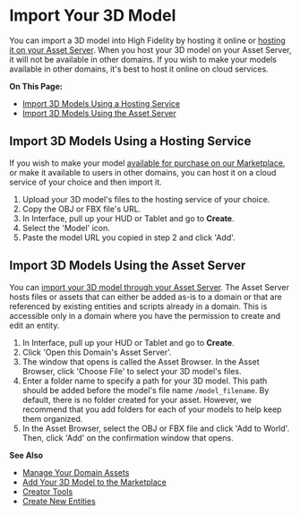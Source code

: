 # Import Your 3D Model

You can import a 3D model into High Fidelity by hosting it online or [hosting it on your Asset Server](../../../host/manage-your-domain-assets). When you host your 3D model on your Asset Server, it will not be available in other domains. If you wish to make your models available in other domains, it's best to host it online on cloud services.

**On This Page:**
+ [Import 3D Models Using a Hosting Service](#import-3d-models-using-a-hosting-service)
+ [Import 3D Models Using the Asset Server](#import-3d-models-using-the-asset-server)

## Import 3D Models Using a Hosting Service

If you wish to make your model [available for purchase on our Marketplace](../../../sell/add-item/upload-model), or make it available to users in other domains, you can host it on a cloud service of your choice and then import it.

1. Upload your 3D model's files to the hosting service of your choice.
2. Copy the OBJ or FBX file's URL.
3. In Interface, pull up your HUD or Tablet and go to **Create**.
4. Select the 'Model' icon.
5. Paste the model URL you copied in step 2 and click 'Add'.


## Import 3D Models Using the Asset Server

You can [import your 3D model through your Asset Server](../../../host/manage-your-domain-assets#add-an-asset-to-the-asset-server). The Asset Server hosts files or assets that can either be added as-is to a domain or that are referenced by existing entities and scripts already in a domain. This is accessible only in a domain where you have the permission to create and edit an entity.

1. In Interface, pull up your HUD or Tablet and go to **Create**.
2. Click 'Open this Domain's Asset Server'.
3. The window that opens is called the Asset Browser. In the Asset Browser, click 'Choose File' to select your 3D model's files.
4. Enter a folder name to specify a path for your 3D model. This path should be added before the model's file name `/model_filename`. By default, there is no folder created for your asset. However, we recommend that you add folders for each of your models to help keep them organized.
5. In the Asset Browser, select the OBJ or FBX file and click 'Add to World'. Then, click 'Add' on the confirmation window that opens.



**See Also**

+ [Manage Your Domain Assets](../../../host/manage-your-domain-assets#add-an-asset-to-the-asset-server)
+ [Add Your 3D Model to the Marketplace](../../../sell/add-item/upload-model)
+ [Creator Tools](../../tools)
+ [Create New Entities](../../entities/create-entities)
